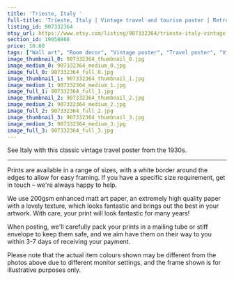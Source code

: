 ```yaml
---
title: 'Trieste, Italy '
full-title: 'Trieste, Italy | Vintage travel and tourism poster | Retro print | Vintage wall art | Room decor'
listing_id: 907332364
etsy_url: https://www.etsy.com/listing/907332364/trieste-italy-vintage-travel-and-tourism?utm_source=site&utm_medium=api&utm_campaign=api
section_id: 19058808
price: 10.60
tags: ["Wall art", "Room decor", "Vintage poster", "Travel poster", "Vintage print", "High quality print", "Retro travel", "Exploration", "Classic posters", "Vintage travel", "Tourism", "1930s", "Italy"]
image_thumbnail_0: 907332364_thumbnail_0.jpg
image_medium_0: 907332364_medium_0.jpg
image_full_0: 907332364_full_0.jpg
image_thumbnail_1: 907332364_thumbnail_1.jpg
image_medium_1: 907332364_medium_1.jpg
image_full_1: 907332364_full_1.jpg
image_thumbnail_2: 907332364_thumbnail_2.jpg
image_medium_2: 907332364_medium_2.jpg
image_full_2: 907332364_full_2.jpg
image_thumbnail_3: 907332364_thumbnail_3.jpg
image_medium_3: 907332364_medium_3.jpg
image_full_3: 907332364_full_3.jpg
---
```

See Italy with this classic vintage travel poster from the 1930s.

---

Prints are available in a range of sizes, with a white border around the edges to allow for easy framing. If you have a specific size requirement, get in touch – we&#39;re always happy to help.

We use 200gsm enhanced matt art paper, an extremely high quality paper with a lovely texture, which looks fantastic and brings out the best in your artwork. With care, your print will look fantastic for many years!

When posting, we&#39;ll carefully pack your prints in a mailing tube or stiff envelope to keep them safe, and we aim have them on their way to you within 3-7 days of receiving your payment.

Please note that the actual item colours shown may be different from the photos above due to different monitor settings, and the frame shown is for illustrative purposes only.
